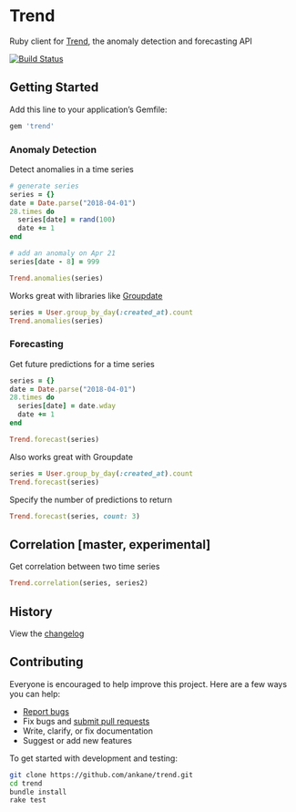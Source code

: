 # Trend

Ruby client for [Trend](https://trendapi.org), the anomaly detection and forecasting API

[![Build Status](https://travis-ci.org/ankane/trend.svg?branch=master)](https://travis-ci.org/ankane/trend)

## Getting Started

Add this line to your application’s Gemfile:

```ruby
gem 'trend'
```

### Anomaly Detection

Detect anomalies in a time series

```ruby
# generate series
series = {}
date = Date.parse("2018-04-01")
28.times do
  series[date] = rand(100)
  date += 1
end

# add an anomaly on Apr 21
series[date - 8] = 999

Trend.anomalies(series)
```

Works great with libraries like [Groupdate](https://github.com/ankane/groupdate)

```ruby
series = User.group_by_day(:created_at).count
Trend.anomalies(series)
```

### Forecasting

Get future predictions for a time series

```ruby
series = {}
date = Date.parse("2018-04-01")
28.times do
  series[date] = date.wday
  date += 1
end

Trend.forecast(series)
```

Also works great with Groupdate

```ruby
series = User.group_by_day(:created_at).count
Trend.forecast(series)
```

Specify the number of predictions to return

```ruby
Trend.forecast(series, count: 3)
```

## Correlation [master, experimental]

Get correlation between two time series

```ruby
Trend.correlation(series, series2)
```

## History

View the [changelog](https://github.com/ankane/trend/blob/master/CHANGELOG.md)

## Contributing

Everyone is encouraged to help improve this project. Here are a few ways you can help:

- [Report bugs](https://github.com/ankane/trend/issues)
- Fix bugs and [submit pull requests](https://github.com/ankane/trend/pulls)
- Write, clarify, or fix documentation
- Suggest or add new features

To get started with development and testing:

```sh
git clone https://github.com/ankane/trend.git
cd trend
bundle install
rake test
```
